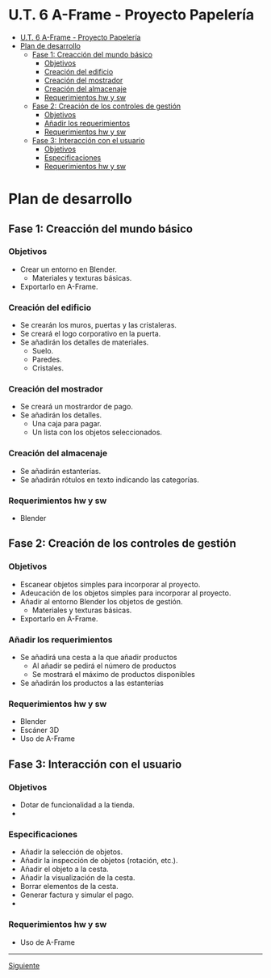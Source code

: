 ﻿# U.T. 6 A-Frame - Proyecto Papelería
- [U.T. 6 A-Frame - Proyecto Papelería](#ut-6-a-frame---proyecto-papelería)
- [Plan de desarrollo](#plan-de-desarrollo)
  - [Fase 1: Creacción del mundo básico](#fase-1-creacción-del-mundo-básico)
    - [Objetivos](#objetivos)
    - [Creación del edificio](#creación-del-edificio)
    - [Creación del mostrador](#creación-del-mostrador)
    - [Creación del almacenaje](#creación-del-almacenaje)
    - [Requerimientos hw y sw](#requerimientos-hw-y-sw)
  - [Fase 2: Creación de los controles de gestión](#fase-2-creación-de-los-controles-de-gestión)
    - [Objetivos](#objetivos-1)
    - [Añadir los requerimientos](#añadir-los-requerimientos)
    - [Requerimientos hw y sw](#requerimientos-hw-y-sw-1)
  - [Fase 3: Interacción con el usuario](#fase-3-interacción-con-el-usuario)
    - [Objetivos](#objetivos-2)
    - [Especificaciones](#especificaciones)
    - [Requerimientos hw y sw](#requerimientos-hw-y-sw-2)

# Plan de desarrollo
## Fase 1: Creacción del mundo básico
### Objetivos
- Crear un entorno en Blender.
  - Materiales y texturas básicas.
- Exportarlo en A-Frame.

### Creación del edificio
- Se crearán los muros, puertas y las cristaleras.
- Se creará el logo corporativo en la puerta.
- Se añadirán los detalles de materiales.
  - Suelo.
  - Paredes.
  - Cristales.

### Creación del mostrador
- Se creará un mostrardor de pago.
- Se añadirán los detalles.
  - Una caja para pagar.
  - Un lista con los objetos seleccionados.

### Creación del almacenaje
- Se añadirán estanterías.
- Se añadirán rótulos en texto indicando las categorías.

### Requerimientos hw y sw
- Blender

## Fase 2: Creación de los controles de gestión
### Objetivos
- Escanear objetos simples para incorporar al proyecto.
- Adeucación de los objetos simples para incorporar al proyecto.
- Añadir al entorno Blender los objetos de gestión.
  - Materiales y texturas básicas.
- Exportarlo en A-Frame.

### Añadir los requerimientos
- Se añadirá una cesta a la que añadir productos
  - Al añadir se pedirá el número de productos
  - Se mostrará el máximo de productos disponibles
- Se añadirán los productos a las estanterías

### Requerimientos hw y sw
- Blender
- Escáner 3D
- Uso de A-Frame

## Fase 3: Interacción con el usuario
### Objetivos
- Dotar de funcionalidad a la tienda.
- 
### Especificaciones
- Añadir la selección de objetos.
- Añadir la inspección de objetos (rotación, etc.).
- Añadir el objeto a la cesta.
- Añadir la visualización de la cesta.
- Borrar elementos de la cesta.
- Generar factura y simular el pago.
- 
### Requerimientos hw y sw
- Uso de A-Frame


---
[Siguiente](ut_6_02.md)
